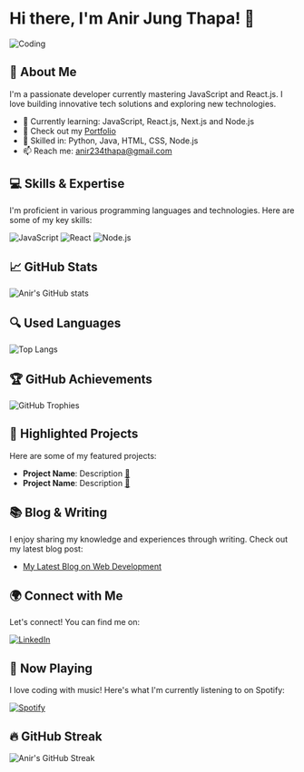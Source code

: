 # Hi there, <span style="display: inline-block;" class="animate__animated animate__heartBeat">I'm Anir Jung Thapa!</span> 👋

![Coding](https://media.giphy.com/media/QHE5gWI0QjqF2/giphy.gif)

## 🚀 About Me
I'm a passionate developer currently mastering JavaScript and React.js. I love building innovative tech solutions and exploring new technologies.

- 🌱 Currently learning: JavaScript, React.js, Next.js and Node.js
- 💼 Check out my [Portfolio](https://main--stirring-sfogliatella-786bed.netlify.app/)
- 💬 Skilled in: Python, Java, HTML, CSS, Node.js
- 📫 Reach me: [anir234thapa@gmail.com](mailto:anir234thapa@gmail.com)

## 💻 Skills & Expertise
I'm proficient in various programming languages and technologies. Here are some of my key skills:

![JavaScript](https://img.shields.io/badge/-JavaScript-F7DF1E?style=for-the-badge&logo=javascript&logoColor=black)
![React](https://img.shields.io/badge/-React-61DAFB?style=for-the-badge&logo=react&logoColor=black)
![Node.js](https://img.shields.io/badge/-Node.js-339933?style=for-the-badge&logo=node.js&logoColor=white)
<!-- Add more badges for your skills -->

## 📈 GitHub Stats
![Anir's GitHub stats](https://github-readme-stats.vercel.app/api?username=aneer-thapa1&show_icons=true&theme=radical)

## 🔍 Used Languages
![Top Langs](https://github-readme-stats.vercel.app/api/top-langs/?username=aneer-thapa1&layout=compact&theme=radical&langs_count=10)

## 🏆 GitHub Achievements

![GitHub Trophies](https://github-profile-trophy.vercel.app/?username=aneer-thapa1&theme=nord&column=6&margin-h=15&margin-w=15)


## 🌟 Highlighted Projects
Here are some of my featured projects:

- **Project Name**: Description [🔗](#)
- **Project Name**: Description [🔗](#)

## 📚 Blog & Writing
I enjoy sharing my knowledge and experiences through writing. Check out my latest blog post:

- [My Latest Blog on Web Development](#)

## 🌍 Connect with Me
Let's connect! You can find me on:

[![LinkedIn](https://img.shields.io/badge/-LinkedIn-0077B5?style=flat-square&logo=linkedin&logoColor=white)](https://www.linkedin.com/in/anir-thapa-270a922bb/)

## 🎵 Now Playing
I love coding with music! Here's what I'm currently listening to on Spotify:

[![Spotify](https://spotify-now-playing-git-master.aneer-thapa1.vercel.app/api/spotify)](https://open.spotify.com/user/31pqrrwmiuxklyx2kfen6pwhd3zi)

## 🔥 GitHub Streak
![Anir's GitHub Streak](https://github-readme-streak-stats.herokuapp.com/?user=aneer-thapa1&theme=dark)
